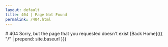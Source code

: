 ```yaml
---
layout: default
title: 404 | Page Not Found
permalink: /404.html
---
```

<div class="page mdl-grid mdl-cell mdl-cell--9-col">
<div class="mdl-grid mdl-cell mdl-cell--12-col">
<article class="mdl-card mdl-grid mdl-grid--no-spacing mdl-cell mdl-cell--12-col mdl-shadow--2dp">
<div class="mdl-card mdl-cell mdl-cell--12-col">
<div class="mdl-cell mdl-cell--12-col mdl-color-text--grey-700 mdl-card__supporting-text">
# 404
Sorry, but the page that you requested doesn't exist
[Back Home]({{ "/" | prepend: site.baseurl }})
</div>
</div>
</article>
</div>
</div>
